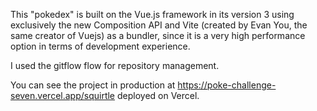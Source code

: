 This "pokedex" is built on the Vue.js framework in its version 3 using exclusively the new Composition API and Vite (created by Evan You, the same creator of Vuejs) as a bundler, since it is a very high performance option in terms of development experience.

I used the gitflow flow for repository management.

You can see the project in production at https://poke-challenge-seven.vercel.app/squirtle deployed on Vercel.

